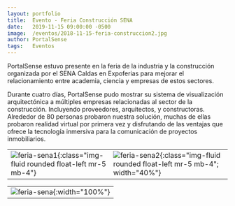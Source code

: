 ```yaml
---
layout: portfolio
title:  Evento - Feria Construcción SENA
date:   2019-11-15 09:00:00 -0500
image:  /eventos/2018-11-15-feria-construccion2.jpg
author: PortalSense
tags:   Eventos
---
```


PortalSense estuvo presente en la feria de la industria y la construcción organizada por el SENA Caldas en Expoferias para mejorar el relacionamiento entre academia, ciencia y empresas de estos sectores.

Durante cuatro días, PortalSense pudo mostrar su sistema de visualización arquitectónica a múltiples empresas relacionadas al sector de la construcción. Incluyendo proveedores, arquitectos, y constructoras. Alrededor de 80 personas probaron nuestra solución, muchas de ellas probaron realidad virtual por primera vez y disfrutando de las ventajas que ofrece la tecnología inmersiva para la comunicación de proyectos inmobiliarios.

|||
|---|---|
|![feria-sena1]({{site.baseurl}}/assets/images/portfolio/eventos/2018-11-15-feria-construccion.jpg){:class="img-fluid rounded float-left mr-5 mb-4"}|![feria-sena2]({{site.baseurl}}/assets/images/portfolio/eventos/2018-11-15-feria-construccion2.jpg){:class="img-fluid rounded float-left mr-5 mb-4"; width="40%"}|

||
|---|
|![feria-sena]({{site.baseurl}}/assets/images/portfolio/eventos/2018-11-07-feria-construccion-sena.jpg){:width="100%"}|
